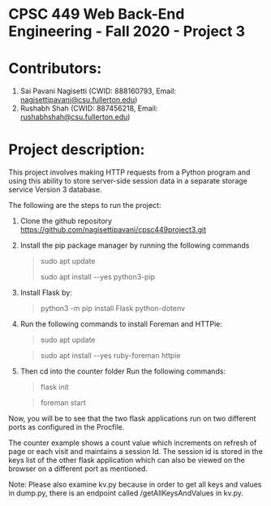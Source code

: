 # CPSC 449 Web Back-End Engineering - Fall 2020 - Project 3
# Contributors: 
1. Sai Pavani Nagisetti (CWID: 888160793, Email: nagisettipavani@csu.fullerton.edu)
2. Rushabh Shah (CWID: 887456218, Email: rushabhshah@csu.fullerton.edu)


# Project description: 

This project involves making HTTP requests from a Python program and using this ability to store server-side session data in a separate storage service Version 3 database.

The following are the steps to run the project:
1. Clone the github repository https://github.com/nagisettipavani/cpsc449project3.git
2. Install the pip package manager by running the following commands
    > sudo apt update
    >
    > sudo apt install --yes python3-pip
   
3. Install Flask by:
    
    > python3 -m pip install Flask python-dotenv
   
4. Run the following commands to install Foreman and HTTPie:
    > sudo apt update
    
    > sudo apt install --yes ruby-foreman httpie

5. Then cd into the counter folder
    Run the following commands:
    > flask init
    
    > foreman start
    
Now, you will be to see that the two flask applications run on two different ports as configured in the Procfile.

The counter example shows a count value which increments on refresh of page or each visit and maintains a session Id.
The session id is stored in the keys list of the other flask application which can also be viewed on the browser on a different port as mentioned.

Note: Please also examine kv.py because in order to get all keys and values in dump.py, there is an endpoint called /getAllKeysAndValues in kv.py.
   



